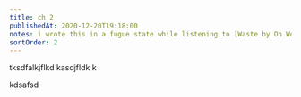 ```yaml
---
title: ch 2
publishedAt: 2020-12-20T19:18:00
notes: i wrote this in a fugue state while listening to [Waste by Oh Wonder](https://www.youtube.com/watch?v=Ar1grAdGkec)
sortOrder: 2
---
```


tksdfalkjflkd
kasdjfldk
k


kdsafsd
